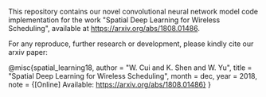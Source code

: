 This repository contains our novel convolutional neural network model code implementation for the work "Spatial Deep Learning for Wireless Scheduling", available at https://arxiv.org/abs/1808.01486.

For any reproduce, further research or development, please kindly cite our arxiv paper:

@misc{spatial_learning18,
  author = "W. Cui and K. Shen and W. Yu",
  title = "Spatial Deep Learning for Wireless Scheduling",
  month = dec,
  year = 2018,
  note = {[Online] Available: https://arxiv.org/abs/1808.01486}
}
